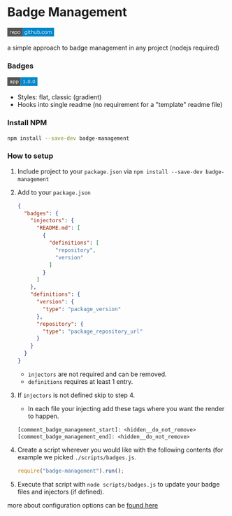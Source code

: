# Badge Management


[comment_badge_management_start]: <hidden__do_not_remove>
[![repository badge](badges/repository.png)](https://github.com/voltsonic/badge-management.git)

[comment_badge_management_end]: <hidden__do_not_remove>

a simple approach to badge management in any project (nodejs required)


[comment_badge_management_start]: <hidden__do_not_remove-special>
### Badges

![version badge](badges/version.png)

[comment_badge_management_end]: <hidden__do_not_remove>

- Styles: flat, classic (gradient)
- Hooks into single readme (no requirement for a "template" readme file)

### Install NPM

```bash
npm install --save-dev badge-management
```

### How to setup

1. Include project to your `package.json` via `npm install --save-dev badge-management`

2. Add to your `package.json`

    ```json
    {
      "badges": {
        "injectors": {
          "README.md": [
            {
              "definitions": [
                "repository",
                "version"
              ]
            }
          ]
        },
        "definitions": {
          "version": {
            "type": "package_version"
          },
          "repository": {
            "type": "package_repository_url"
          }
        }
      }
    }
    ```

    - `injectors` are not required and can be removed.
    - `definitions` requires at least 1 entry.

3. If `injectors` is not defined skip to step 4.

    - In each file your injecting add these tags where you want the render to happen.
    
    ```text
    [comment_badge_management_start]: <hidden__do_not_remove>
    [comment_badge_management_end]: <hidden__do_not_remove>
    ```

4. Create a script wherever you would like with the following contents (for example we picked `./scripts/badges.js`.

    ```javascript
    require("badge-management").run();
    ```

5. Execute that script with `node scripts/badges.js` to update your badge files and injectors (if defined).

more about configuration options can be [found here](./README-CONFIGURATION.md)